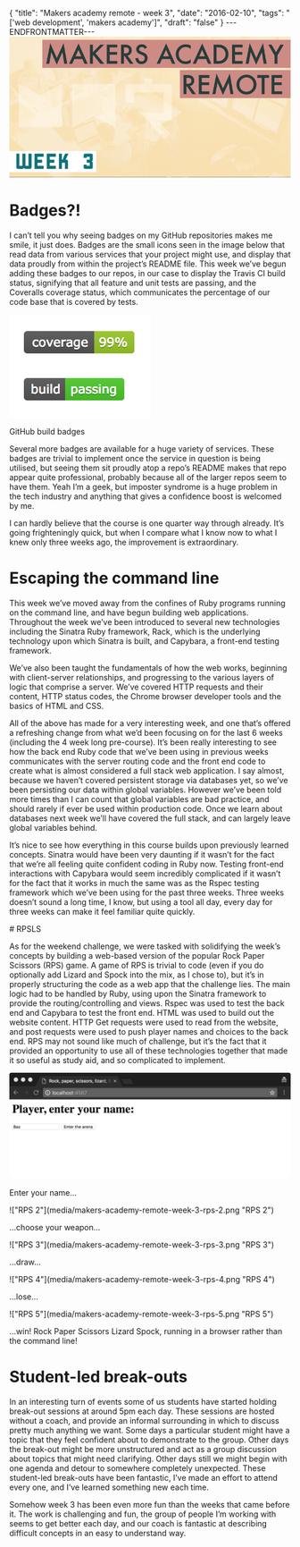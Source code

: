 {
  "title": "Makers academy remote - week 3",
  "date": "2016-02-10",
  "tags": "['web development', 'makers academy']",
  "draft": "false"
}
---ENDFRONTMATTER---
![Makers Academy remote week 3](media/makers-academy-remote-week-3-header.png "Makers Academy remote week 3")

# Badges?!

I can’t tell you why seeing badges on my GitHub repositories makes me smile, it just does. Badges are the small icons seen in the image below that read data from various services that your project might use, and display that data proudly from within the project’s README file. This week we’ve begun adding these badges to our repos, in our case to display the Travis CI build status, signifying that all feature and unit tests are passing, and the Coveralls coverage status, which communicates the percentage of our code base that is covered by tests.

![Build badges](media/makers-academy-remote-week-3--build-badges.png "Build badges")
<p class="image-caption">GitHub build badges</p>

Several more badges are available for a huge variety of services. These badges are trivial to implement once the service in question is being utilised, but seeing them sit proudly atop a repo’s README makes that repo appear quite professional, probably because all of the larger repos seem to have them. Yeah I’m a geek, but imposter syndrome is a huge problem in the tech industry and anything that gives a confidence boost is welcomed by me.

I can hardly believe that the course is one quarter way through already. It’s going frighteningly quick, but when I compare what I know now to what I knew only three weeks ago, the improvement is extraordinary.

# Escaping the command line

This week we’ve moved away from the confines of Ruby programs running on the command line, and have begun building web applications. Throughout the week we’ve been introduced to several new technologies including the Sinatra Ruby framework, Rack, which is the underlying technology upon which Sinatra is built, and Capybara, a front-end testing framework.

We’ve also been taught the fundamentals of how the web works, beginning with client-server relationships, and progressing to the various layers of logic that comprise a server. We’ve covered HTTP requests and their content, HTTP status codes, the Chrome browser developer tools and the basics of HTML and CSS.

All of the above has made for a very interesting week, and one that’s offered a refreshing change from what we’d been focusing on for the last 6 weeks (including the 4 week long pre-course). It’s been really interesting to see how the back end Ruby code that we’ve been using in previous weeks communicates with the server routing code and the front end code to create what is almost considered a full stack web application. I say almost, because we haven’t covered persistent storage via databases yet, so we’ve been persisting our data within global variables. However we’ve been told more times than I can count that global variables are bad practice, and should rarely if ever be used within production code. Once we learn about databases next week we’ll have covered the full stack, and can largely leave global variables behind.

It’s nice to see how everything in this course builds upon previously learned concepts. Sinatra would have been very daunting if it wasn’t for the fact that we’re all feeling quite confident coding in Ruby now. Testing front-end interactions with Capybara would seem incredibly complicated if it wasn’t for the fact that it works in much the same was as the Rspec testing framework which we’ve been using for the past three weeks. Three weeks doesn’t sound a long time, I know, but using a tool all day, every day for three weeks can make it feel familiar quite quickly.

# RPSLS

As for the weekend challenge, we were tasked with solidifying the week’s concepts by building a web-based version of the popular Rock Paper Scissors (RPS) game. A game of RPS is trivial to code (even if you do optionally add Lizard and Spock into the mix, as I chose to), but it’s in properly structuring the code as a web app that the challenge lies. The main logic had to be handled by Ruby, using upon the Sinatra framework to provide the routing/controlling and views. Rspec was used to test the back end and Capybara to test the front end. HTML was used to build out the website content. HTTP Get requests were used to read from the website, and post requests were used to push player names and choices to the back end. RPS may not sound like much of challenge, but it’s the fact that it provided an opportunity to use all of these technologies together that made it so useful as study aid, and so complicated to implement.

!["RPS 1"](media/makers-academy-remote-week-3-rps-1.png "RPS 1")
<p class="image-caption">Enter your name...</p>
!["RPS 2"](media/makers-academy-remote-week-3-rps-2.png "RPS 2")
<p class="image-caption">...choose your weapon...</p>
!["RPS 3"](media/makers-academy-remote-week-3-rps-3.png "RPS 3")
<p class="image-caption">...draw...</p>
!["RPS 4"](media/makers-academy-remote-week-3-rps-4.png "RPS 4")
<p class="image-caption">...lose...</p>
!["RPS 5"](media/makers-academy-remote-week-3-rps-5.png "RPS 5")
<p />
<p class="image-caption">...win! Rock Paper Scissors Lizard Spock, running in a browser rather than the command line!</p>

# Student-led break-outs

In an interesting turn of events some of us students have started holding break-out sessions at around 5pm each day. These sessions are hosted without a coach, and provide an informal surrounding in which to discuss pretty much anything we want. Some days a particular student might have a topic that they feel confident about to demonstrate to the group. Other days the break-out might be more unstructured and act as a group discussion about topics that might need clarifying. Other days still we might begin with one agenda and detour to somewhere completely unexpected. These student-led break-outs have been fantastic, I’ve made an effort to attend every one, and I’ve learned something new each time.

Somehow week 3 has been even more fun than the weeks that came before it. The work is challenging and fun, the group of people I’m working with seems to get better each day, and our coach is fantastic at describing difficult concepts in an easy to understand way.